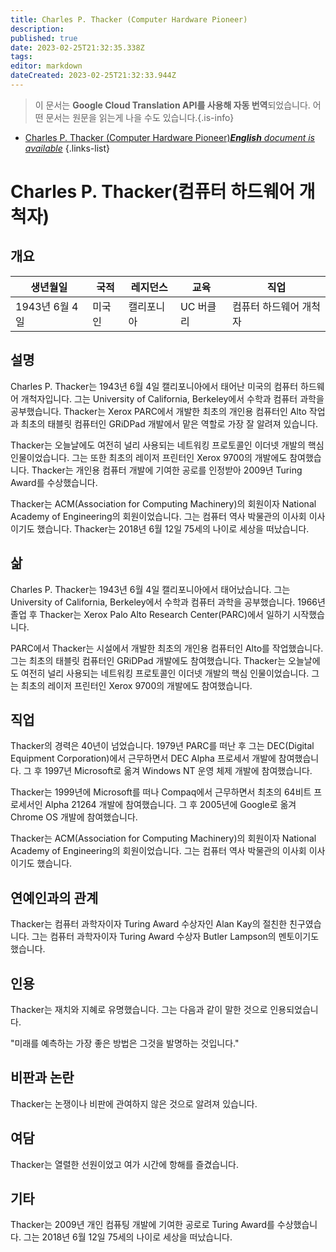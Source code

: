 ```yaml
---
title: Charles P. Thacker (Computer Hardware Pioneer)
description: 
published: true
date: 2023-02-25T21:32:35.338Z
tags: 
editor: markdown
dateCreated: 2023-02-25T21:32:33.944Z
---
```


> 이 문서는 **Google Cloud Translation API를 사용해 자동 번역**되었습니다.
어떤 문서는 원문을 읽는게 나을 수도 있습니다.{.is-info}



- [Charles P. Thacker (Computer Hardware Pioneer)***English** document is available*](/en/Knowledge-base/Dictionary/Person/charles-p-thacker-computer-hardware-pioneer)
{.links-list}


# Charles P. Thacker(컴퓨터 하드웨어 개척자)

## 개요

| 생년월일 | 국적 | 레지던스 | 교육 | 직업 |
| ------------- | ----------- | --------- | --------- | ---------- |
| 1943년 6월 4일 | 미국인 | 캘리포니아 | UC 버클리 | 컴퓨터 하드웨어 개척자 |

## 설명

Charles P. Thacker는 1943년 6월 4일 캘리포니아에서 태어난 미국의 컴퓨터 하드웨어 개척자입니다. 그는 University of California, Berkeley에서 수학과 컴퓨터 과학을 공부했습니다. Thacker는 Xerox PARC에서 개발한 최초의 개인용 컴퓨터인 Alto 작업과 최초의 태블릿 컴퓨터인 GRiDPad 개발에서 맡은 역할로 가장 잘 알려져 있습니다.

Thacker는 오늘날에도 여전히 널리 사용되는 네트워킹 프로토콜인 이더넷 개발의 핵심 인물이었습니다. 그는 또한 최초의 레이저 프린터인 Xerox 9700의 개발에도 참여했습니다. Thacker는 개인용 컴퓨터 개발에 기여한 공로를 인정받아 2009년 Turing Award를 수상했습니다.

Thacker는 ACM(Association for Computing Machinery)의 회원이자 National Academy of Engineering의 회원이었습니다. 그는 컴퓨터 역사 박물관의 이사회 이사이기도 했습니다. Thacker는 2018년 6월 12일 75세의 나이로 세상을 떠났습니다.

## 삶

Charles P. Thacker는 1943년 6월 4일 캘리포니아에서 태어났습니다. 그는 University of California, Berkeley에서 수학과 컴퓨터 과학을 공부했습니다. 1966년 졸업 후 Thacker는 Xerox Palo Alto Research Center(PARC)에서 일하기 시작했습니다.

PARC에서 Thacker는 시설에서 개발한 최초의 개인용 컴퓨터인 Alto를 작업했습니다. 그는 최초의 태블릿 컴퓨터인 GRiDPad 개발에도 참여했습니다. Thacker는 오늘날에도 여전히 널리 사용되는 네트워킹 프로토콜인 이더넷 개발의 핵심 인물이었습니다. 그는 최초의 레이저 프린터인 Xerox 9700의 개발에도 참여했습니다.

## 직업

Thacker의 경력은 40년이 넘었습니다. 1979년 PARC를 떠난 후 그는 DEC(Digital Equipment Corporation)에서 근무하면서 DEC Alpha 프로세서 개발에 참여했습니다. 그 후 1997년 Microsoft로 옮겨 Windows NT 운영 체제 개발에 참여했습니다.

Thacker는 1999년에 Microsoft를 떠나 Compaq에서 근무하면서 최초의 64비트 프로세서인 Alpha 21264 개발에 참여했습니다. 그 후 2005년에 Google로 옮겨 Chrome OS 개발에 참여했습니다.

Thacker는 ACM(Association for Computing Machinery)의 회원이자 National Academy of Engineering의 회원이었습니다. 그는 컴퓨터 역사 박물관의 이사회 이사이기도 했습니다.

## 연예인과의 관계

Thacker는 컴퓨터 과학자이자 Turing Award 수상자인 Alan Kay의 절친한 친구였습니다. 그는 컴퓨터 과학자이자 Turing Award 수상자 Butler Lampson의 멘토이기도 했습니다.

## 인용

Thacker는 재치와 지혜로 유명했습니다. 그는 다음과 같이 말한 것으로 인용되었습니다.

"미래를 예측하는 가장 좋은 방법은 그것을 발명하는 것입니다."

## 비판과 논란

Thacker는 논쟁이나 비판에 관여하지 않은 것으로 알려져 있습니다.

## 여담

Thacker는 열렬한 선원이었고 여가 시간에 항해를 즐겼습니다.

## 기타

Thacker는 2009년 개인 컴퓨팅 개발에 기여한 공로로 Turing Award를 수상했습니다. 그는 2018년 6월 12일 75세의 나이로 세상을 떠났습니다.